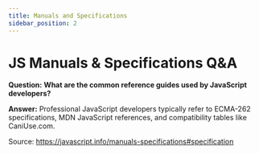 ```yaml
---
title: Manuals and Specifications
sidebar_position: 2
---
```


# JS Manuals & Specifications Q&A

**Question:** **What are the common reference guides used by JavaScript developers?**

**Answer:** Professional JavaScript developers typically refer to ECMA-262 specifications, MDN JavaScript references, and compatibility tables like CaniUse.com.

Source: <https://javascript.info/manuals-specifications#specification>
